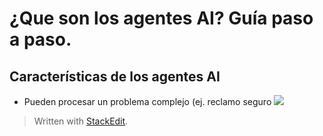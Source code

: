 

# ¿Que son los agentes AI? Guía paso a paso.

## Características de los agentes AI
- Pueden procesar un problema complejo (ej. reclamo seguro
![](https://miro.medium.com/v2/resize:fit:1050/1*7rWViLLiWpoHivd15UHZTQ.png)

> Written with [StackEdit](https://stackedit.io/).
<!--stackedit_data:
eyJoaXN0b3J5IjpbLTIwNDQ3Nzg4MDJdfQ==
-->